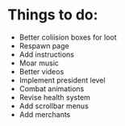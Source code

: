 # Things to do:
- Better coliision boxes for loot
- Respawn page
- Add instructions
- Moar music
- Better videos
- Implement president level
- Combat animations
- Revise health system
- Add scrollbar menus
- Add merchants